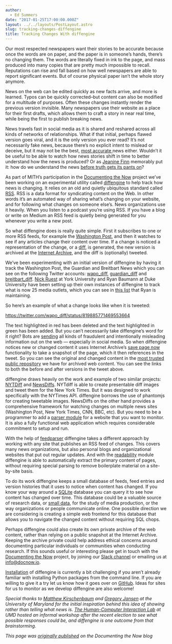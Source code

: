 ```yaml
---
author:
  - Ed Summers
date: "2017-01-25T17:00:00.000Z"
layout: ../../layouts/PostLayout.astro
slug: tracking-changes-diffengine
title: Tracking Changes With diffengine
---
```


Our most respected newspapers want their stories to be accurate because once the words are on paper, and the paper is in someone’s hands, there’s no changing them. The words are literally fixed in ink to the page, and mass produced into many copies that are pretty much impossible to recall. Reputations can rise and fall based on how well newspapers are able to report significant events. But of course physical paper isn’t the whole story anymore.

News on the web can be edited quickly as new facts arrive, and more is learned. Typos can be quickly corrected–but content can also be modified for a multitude of purposes. Often these changes instantly render the previous version invisible. Many newspapers use their website as a place for their first drafts, which allows them to craft a story in near real time, while being the first to publish breaking news.

News travels fast in social media as it is shared and reshared across all kinds of networks of relationships. What if that initial, perhaps flawed version goes viral, and it is the only version you ever read? It’s not necessarily fake news, because there’s no explicit intent to mislead or deceive, but it may not be the best, [most accurate ](http://www.forbes.com/sites/kalevleetaru/2017/01/01/fake-news-and-how-the-washington-post-rewrote-its-story-on-russian-hacking-of-the-power-grid/#780dc24e291e)news either. Wouldn’t it be useful to be able to watch how news stories shift in time to better understand how the news is produced? Or as [Jeanine Finn](https://twitter.com/jftitone) memorably put it: how do we understand the news [before truth gets its pants on](https://jeaninefinn.me/2016/11/15/understanding-fake-news-in-2016-before-the-truth-gets-its-pants-on/)?

As part of MITH’s participation in the [Documenting the Now](https://www.docnow.io/) project we’ve been working on an experimental utility called [diffengine](https://github.com/docnow/diffengine) to help track how news is changing. It relies on an old and quietly ubiquitous standard called [RSS](https://en.wikipedia.org/wiki/RSS). RSS is a data format for syndicating content on the Web. In other words it’s an automated way of sharing what’s changing on your website, and for following what changes on someone else’s. News organizations use it heavily. When you listen to a podcast you’re using RSS. If you have a blog or write on Medium an RSS feed is quietly being generated for you whenever you write a new post.

So what diffengine does is really quite simple. First it subscribes to one or more RSS feeds, for example the [Washington Post](https://www.washingtonpost.com/rss-feeds/2014/08/04/ab6f109a-1bf7-11e4-ae54-0cfe1f974f8a_story.html?utm_term=.650a7743f53f), and then it watches to see if any articles change their content over time. If a change is noticed a representation of the change, or a [diff](http://catb.org/jargon/html/D/diff.html), is generated, the new version is archived at the [Internet Archive](https://archive.org/), and the diff is (optionally) tweeted.

We’ve been experimenting with an initial version of diffengine by having it track the Washington Post, the Guardian and Breitbart News which you can see on the following Twitter accounts: [wapo_diff](https://twitter.com/wapo_diff), [guardian_diff](https://twitter.com/guardian_diff) and [breitbart_diff](https://twitter.com/breitbart_diff). [Nick Ruest](https://twitter.com/ruebot) at York University and Ryan Baumann at Duke University have been setting up their own instances of diffengine to track what is now 25 media outlets, which you can see in [this list](https://twitter.com/ryanfb/lists/diffengine/members) that Ryan is maintaining.

So here’s an example of what a change looks like when it is tweeted:

https://twitter.com/wapo_diff/status/819885771469553664

The text highlighted in red has been deleted and the text highlighted in green has been added. But you can’t necessarily take diffengine’s word for it right? Bots are [sending](http://firstmonday.org/ojs/index.php/fm/article/view/7090/5653) all kinds of fraudulent and intentionally misleading information out on the web — especially in social media. So when diffengine notices new or changed content it uses Internet Archive’s [save page now](https://archive.org/about/faqs.php#1050) functionality to take a snapshot of the page, which it then references in the tweet. So you can see the original and changed content in the [most trusted public repository](https://archive.org/) we have for archived web content. You can see the links to both the before and after versions in the tweet above.

diffengine draws heavily on the work and example of two similar projects: [NYTDiff](https://github.com/j-e-d/NYTdiff) and [NewsDiffs](http://newsdiffs.org/). NYTdiff is able to create presentable diff images and tweet them for the New York Times. But it was designed to work specifically with the NYTimes API. diffengine borrows the use of phantomjs for creating tweetable images. NewsDiffs on the other hand provides a comprehensive framework for watching changes on multiple news sites (Washington Post, New York Times, CNN, BBC, etc). But you need to be a programmer to add a [parser module](https://github.com/ecprice/newsdiffs/tree/master/parsers) for a website that you want to monitor. It is also a fully functional web application which requires considerable commitment to setup and run.

With the help of [feedparser](https://pythonhosted.org/feedparser/) diffengine takes a different approach by working with any site that publishes an RSS feed of changes. This covers many news organizations, but also personal blogs and organizational websites that put out regular updates. And with the [readability](https://github.com/buriy/python-readability) module diffengine is able to automatically extract the primary content of pages, without requiring special parsing to remove boilerplate material on a site-by-site basis.

To do its work diffengine keeps a small database of feeds, feed entries and version histories that it uses to notice when content has changed. If you know your way around a [SQLite](https://sqlite.org/) database you can query it to see how content has changed over time. This database could be a valuable source of research data, or [small data](https://www.ideals.illinois.edu/handle/2142/39750), for the study of media production, or the way organizations or people communicate online. One possible direction we are considering is creating a simple web frontend for this database that allows you to navigate the changed content without requiring SQL chops.

Perhaps diffengine could also create its own private archive of the web content, rather than relying on a public snapshot at the Internet Archive. Keeping the archive private could help address ethical concerns around documenting particular individuals or communities when conducting research. If this sounds useful or interesting please get in touch with the [Documenting the Now](https://www.docnow.io/) project, by joining our [Slack channel](https://docs.google.com/forms/d/e/1FAIpQLSf3E7PAXPoT-XoedpEy9UCTpDPS8kPj5JkMwpaWbuqVP0bTrQ/viewform) or emailing us at [info@docnow.io](mailto:info@docnow.io.).

[Installation](https://github.com/docnow/diffengine/#Install) of diffengine is currently a bit challenging if you aren’t already familiar with installing Python packages from the command line. If you are willing to give it a try let us know how it goes over on [GitHub](https://github.com/docnow/diffengine). Ideas for sites for us to monitor as we develop diffengine are also welcome!

_Special thanks to [Matthew Kirschenbaum](https://twitter.com/mkirschenbaum) and [Gregory Jansen](https://twitter.com/gregj) at the University of Maryland for the initial inspiration behind this idea of showing rather than telling what news is. [The Human-Computer Interaction Lab](http://www.cs.umd.edu/hcil/) at UMD hosted an informal workshop after the recent election to see what possible responses could be, and diffengine is one outcome from that brainstorming._

_This page was [originally published](https://news.docnow.io/tracking-changes-with-diffengine-60bbbff81d7d) on the Documenting the Now blog_
